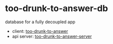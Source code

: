 # too-drunk-to-answer-db

database for a fully decoupled app
* client: [too-drunk-to-answer](https://github.com/laneysmith/too-drunk-to-answer)
* api server: [too-drunk-to-answer-server](https://github.com/laneysmith/too-drunk-to-answer-server)
